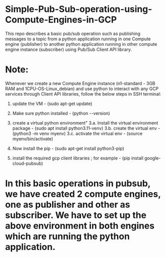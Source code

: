 # Simple-Pub-Sub-operation-using-Compute-Engines-in-GCP
This repo describes a basic pub/sub operation such as publishing messages to a topic from a python application running in one Compute engine (publisher) to another python application running in other compute engine instance (subscriber) using Pub/Sub Client API library.

# Note:
Whenever we create a new Compute Engine instance (n1-standard - 3GB RAM and 1CPU-OS-Linux_debian) and use python to interact with any GCP services through Client API libraries, follow the below steps in SSH terminal:
1. update the VM - (sudo apt-get update)
2. Make sure python installed - (python --version)
3. create a virtual python environment"
   3.a. Install the virtual environment package - (sudo apt install python3.11-venv)
   3.b. create the virtual env - (python3 -m venv myenv)
   3.c. activate the virtual env - (source myenv/bin/activate)

4. Now install the pip - (sudo apt-get install python3-pip)
5. install the required gcp client libraries ; for example - (pip install google-cloud-pubsub)
   
# In this basic operations in pubsub, we have created 2 compute engines, one as publisher and other as subscriber. We have to set up the above environment in both engines which are running the python application.
